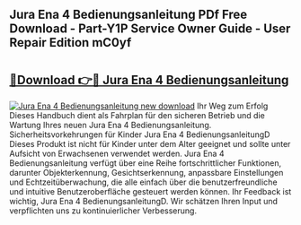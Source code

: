 ## Jura Ena 4 Bedienungsanleitung PDf Free Download - Part-Y1P Service Owner Guide - User Repair Edition mC0yf

# <h2><a href="http://df4qw0.blite.top/?on=Jura+Ena+4+Bedienungsanleitung">🔗Download 👉🔴 Jura Ena 4 Bedienungsanleitung</a></h2>

[![Jura Ena 4 Bedienungsanleitung new download](https://i.imgur.com/lujVjoI.png)](http://df4qw0.blite.top/?on=Jura+Ena+4+Bedienungsanleitung)
Ihr Weg zum Erfolg Dieses Handbuch dient als Fahrplan für den sicheren Betrieb und die Wartung Ihres neuen Jura Ena 4 Bedienungsanleitung. Sicherheitsvorkehrungen für Kinder Jura Ena 4 BedienungsanleitungD Dieses Produkt ist nicht für Kinder unter dem Alter geeignet und sollte unter Aufsicht von Erwachsenen verwendet werden. Jura Ena 4 Bedienungsanleitung verfügt über eine Reihe fortschrittlicher Funktionen, darunter Objekterkennung, Gesichtserkennung, anpassbare Einstellungen und Echtzeitüberwachung, die alle einfach über die benutzerfreundliche und intuitive Benutzeroberfläche gesteuert werden können. Ihr Feedback ist wichtig, Jura Ena 4 BedienungsanleitungD. Wir schätzen Ihren Input und verpflichten uns zu kontinuierlicher Verbesserung.

